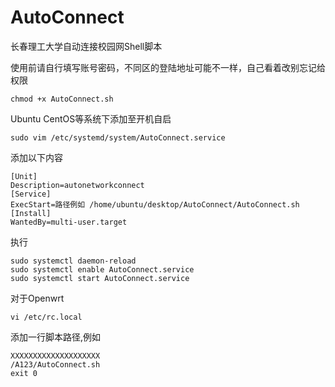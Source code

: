 # AutoConnect
长春理工大学自动连接校园网Shell脚本

使用前请自行填写账号密码，不同区的登陆地址可能不一样，自己看着改别忘记给权限

```chmod +x AutoConnect.sh```

Ubuntu CentOS等系统下添加至开机自启

```sudo vim /etc/systemd/system/AutoConnect.service ```

添加以下内容
```
[Unit]
Description=autonetworkconnect
[Service]
ExecStart=路径例如 /home/ubuntu/desktop/AutoConnect/AutoConnect.sh
[Install]  
WantedBy=multi-user.target
```

执行
```
sudo systemctl daemon-reload
sudo systemctl enable AutoConnect.service  
sudo systemctl start AutoConnect.service
```
对于Openwrt
```
vi /etc/rc.local
```
添加一行脚本路径,例如
```
XXXXXXXXXXXXXXXXXXXX
/A123/AutoConnect.sh
exit 0
```
